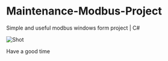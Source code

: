 # Maintenance-Modbus-Project
Simple and useful modbus windows form project | C#


![Shot](https://raw.githubusercontent.com/peymanmajidi/SSF-Glasses-Project/modbusPro/screenshot.PNG)

Have a good time